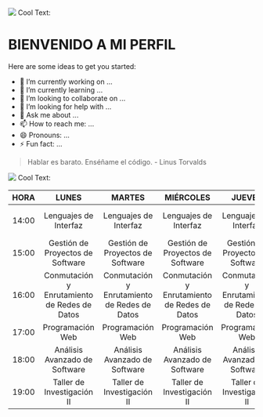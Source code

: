 ![](https://images.cooltext.com/5466329.png)
<a href="http://cooltext.com" target="_top"><img src="https://cooltext.com/images/ct_pixel.gif" width="80" height="15" alt="Cool Text: Logo and Graphics Generator" border="0" /></a>

# BIENVENIDO A MI PERFIL



Here are some ideas to get you started:

- 🔭 I’m currently working on ...
- 🌱 I’m currently learning ...
- 👯 I’m looking to collaborate on ...
- 🤔 I’m looking for help with ...
- 💬 Ask me about ...
- 📫 How to reach me: ...
- 😄 Pronouns: ...
- ⚡ Fun fact: ...

> Hablar es barato. Enséñame el código. - Linus Torvalds

![](https://images.cooltext.com/5466321.png)
<a href="http://cooltext.com" target="_top"><img src="https://cooltext.com/images/ct_pixel.gif" width="80" height="15" alt="Cool Text: Logo and Graphics Generator" border="0" /></a>

|  HORA |                     LUNES                    |                    MARTES                    |                   MIÉRCOLES                  |                    JUEVES                    |                    VIERNES                   |
|:-----:|:--------------------------------------------:|:--------------------------------------------:|:--------------------------------------------:|:--------------------------------------------:|:--------------------------------------------:|
| 14:00 |             Lenguajes de Interfaz            |             Lenguajes de Interfaz            |             Lenguajes de Interfaz            |             Lenguajes de Interfaz            |       Gestión  de Proyectos de Software      |
| 15:00 |       Gestión  de Proyectos de Software      |       Gestión  de Proyectos de Software      |       Gestión  de Proyectos de Software      |       Gestión  de Proyectos de Software      |       Gestión  de Proyectos de Software      |
| 16:00 | Conmutación y Enrutamiento de Redes de Datos | Conmutación y Enrutamiento de Redes de Datos | Conmutación y Enrutamiento de Redes de Datos | Conmutación y Enrutamiento de Redes de Datos | Conmutación y Enrutamiento de Redes de Datos |
| 17:00 |               Programación Web               |               Programación Web               |               Programación Web               |               Programación Web               |               Programación Web               |
| 18:00 |         Análisis Avanzado de Software        |         Análisis Avanzado de Software        |         Análisis Avanzado de Software        |         Análisis Avanzado de Software        |         Análisis Avanzado de Software        |
| 19:00 |          Taller de Investigación II          |          Taller de Investigación II          |          Taller de Investigación II          |          Taller de Investigación II          |                                              |

